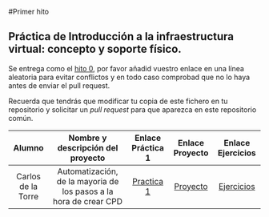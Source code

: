 #Primer hito

## Práctica de Introducción a la infraestructura virtual: concepto y soporte físico.

Se entrega como el [hito 0](0.md), por favor añadid vuestro enlace en
una línea aleatoria para evitar conflictos y en todo caso comprobad
que no lo haya antes de enviar el pull request.

Recuerda que tendrás que modificar tu copia de este
fichero en tu repositorio y solicitar un *pull request* para que
aparezca en este repositorio común.

| Alumno  | Nombre y descripción del proyecto  | Enlace Práctica 1  | Enlace Proyecto | Enlace Ejercicios |
|:-:|:-:|:-:|:-:|:-:|
| Carlos de la Torre  | Automatización, de la mayoria de los pasos a la hora de crear CPD | [Practica 1](https://elsudano.github.io/IV16-17/) | [Proyecto](https://elsudano.github.io/autobuildcpd/) | [Ejercicios](https://github.com/elsudano/IV16-17/blob/ejercicios/ejercicios/Tema1.md) |
